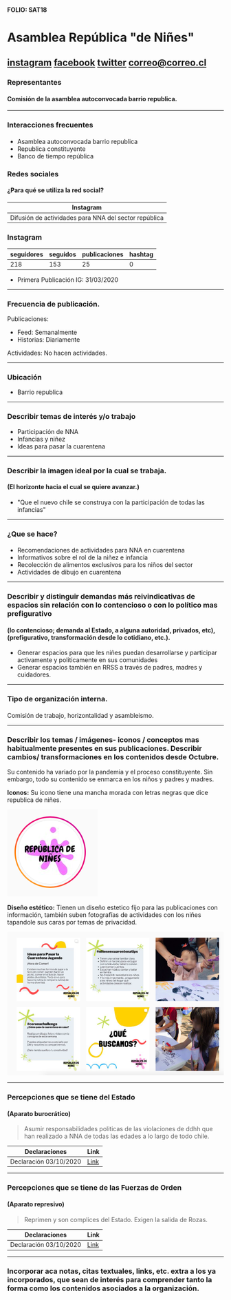#### FOLIO: SAT18
# Asamblea República "de Niñes"

[instagram](https://www.instagram.com/republicadenines/)
[facebook]()
[twitter]()
<correo@correo.cl>
---

### Representantes
#### Comisión de la asamblea autoconvocada  barrio republica.

---
### Interacciones frecuentes
#### 
* Asamblea autoconvocada barrio republica
* Republica constituyente
* Banco de tiempo república

### Redes sociales
#### ¿Para qué se utiliza la red social?
| Instagram |
|---|
|Difusión de actividades para NNA del sector república|

### **Instagram**
| seguidores | seguidos | publicaciones | hashtag 
|---|---|---|---|
|218|153|25| 0


* Primera Publicación IG: 31/03/2020

---
### Frecuencia de publicación.

Publicaciones:
* Feed: Semanalmente
* Historias: Diariamente

Actividades: No hacen actividades. 

---
### Ubicación
* Barrio republica

---
### Describir temas de interés y/o trabajo
* Participación de NNA
* Infancias y niñez
* Ideas para pasar la cuarentena

---
### Describir la imagen ideal por la cual se trabaja.
#### (El horizonte hacia el cual se quiere avanzar.)
* "Que el nuevo chile se construya con la participación de todas las infancias"

---
### ¿Que se hace?
####
* Recomendaciones de actividades para NNA en cuarentena
* Informativos sobre el rol de la niñez e infancia
* Recolección de alimentos exclusivos para los niños del sector
* Actividades de dibujo en cuarentena

---
### Describir y distinguir demandas más reivindicativas de espacios sin relación con lo contencioso o con lo político mas prefigurativo
#### (lo contencioso; demanda al Estado, a alguna autoridad, privados, etc), (prefigurativo, transformación desde lo cotidiano, etc.).
* Generar espacios para que les niñes puedan desarrollarse y participar activamente y politicamente en sus comunidades
* Generar espacios también en RRSS a través de padres, madres y cuidadores.

---
### Tipo de organización interna.
#### 
Comisión de trabajo, horizontalidad y asambleismo. 

---
### Describir los temas / imágenes- iconos / conceptos mas habitualmente presentes en sus publicaciones. Describir cambios/ transformaciones en los contenidos desde Octubre.
Su contenido ha variado por la pandemia y el proceso constituyente. Sin embargo, todo su contenido se enmarca en los niños y padres y madres. 

**Iconos:**
Su icono tiene una mancha morada con letras negras que dice republica de niñes.

![Imagen](Imagen1SAT18.png)

**Diseño estético:**
Tienen un diseño estetico fijo para las publicaciones con información, también suben fotografías de actividades con los niñes tapandole sus caras por temas de privacidad. 

![Imagen](Imagen2SAT18.png)

---
### Percepciones que se tiene del Estado
#### (Aparato burocrático)
> Asumir responsabilidades politicas de las violaciones de ddhh que han realizado a NNA de todas las edades a lo largo de todo chile.

| Declaraciones | Link | 
|---|---|
|Declaración 03/10/2020 | [Link](https://www.instagram.com/p/CF5KbUmJ8fU/) |

---
### Percepciones que se tiene de las Fuerzas de Orden
#### (Aparato represivo)
> Reprimen y son complices del Estado. Exigen la salida de Rozas.

| Declaraciones | Link | 
|---|---|
|Declaración 03/10/2020 | [Link](https://www.instagram.com/p/CF5KbUmJ8fU/) |


---
### Incorporar aca notas, citas textuales, links, etc. extra a los ya incorporados, que sean de interés para comprender tanto la forma como los contenidos asociados a la organización.

